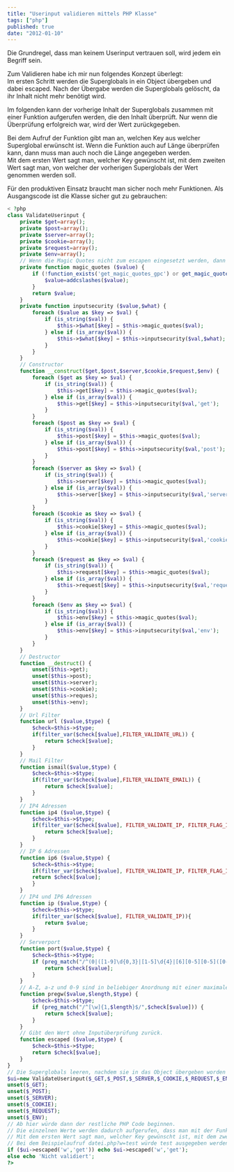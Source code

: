```yaml
---
title: "Userinput validieren mittels PHP Klasse"
tags: ["php"]
published: true
date: "2012-01-10"
---
```


Die Grundregel, dass man keinem Userinput vertrauen soll, wird jedem ein Begriff sein.

Zum Validieren habe ich mir nun folgendes Konzept überlegt:  
Im ersten Schritt werden die Superglobals in ein Object übergeben und dabei escaped. Nach der Übergabe werden die Superglobals gelöscht, da ihr Inhalt nicht mehr benötigt wird.

Im folgenden kann der vorherige Inhalt der Superglobals zusammen mit einer Funktion aufgerufen werden, die den Inhalt überprüft. Nur wenn die Überprüfung erfolgreich war, wird der Wert zurückgegeben.

Bei dem Aufruf der Funktion gibt man an, welchen Key aus welcher Superglobal erwünscht ist. Wenn die Funktion auch auf Länge überprüfen kann, dann muss man auch noch die Länge angegeben werden.  
Mit dem ersten Wert sagt man, welcher Key gewünscht ist, mit dem zweiten Wert sagt man, von welcher der vorherigen Superglobals der Wert genommen werden soll.

Für den produktiven Einsatz braucht man sicher noch mehr Funktionen. Als Ausgangscode ist die Klasse sicher gut zu gebrauchen:

```php
< ?php
class ValidateUserinput {
	private $get=array();
	private $post=array();
	private $server=array();
	private $cookie=array();
	private $request=array();
	private $env=array();
	// Wenn die Magic Quotes nicht zum escapen eingesetzt werden, dann mit addcslashes escapen
	private function magic_quotes ($value) {
		if (!function_exists('get_magic_quotes_gpc') or get_magic_quotes_gpc()==0) {
			$value=addcslashes($value); 
		}
		return $value;
	}
	private function inputsecurity ($value,$what) {	
		foreach ($value as $key => $val) {
			if (is_string($val)) {
				$this->$what[$key] = $this->magic_quotes($val);
			} else if (is_array($val)) {
				$this->$what[$key] = $this->inputsecurity($val,$what);
			}
		}
	}
	// Constructor
	function __construct($get,$post,$server,$cookie,$request,$env) {
		foreach ($get as $key => $val) {
			if (is_string($val)) {
				$this->get[$key] = $this->magic_quotes($val);
			} else if (is_array($val)) {
				$this->get[$key] = $this->inputsecurity($val,'get');
			}
		}
		foreach ($post as $key => $val) {
			if (is_string($val)) {
				$this->post[$key] = $this->magic_quotes($val);
			} else if (is_array($val)) {
				$this->post[$key] = $this->inputsecurity($val,'post');
			}
		}
		foreach ($server as $key => $val) {
			if (is_string($val)) {
				$this->server[$key] = $this->magic_quotes($val);
			} else if (is_array($val)) {
				$this->server[$key] = $this->inputsecurity($val,'server');
			}
		}
		foreach ($cookie as $key => $val) {
			if (is_string($val)) {
				$this->cookie[$key] = $this->magic_quotes($val);
			} else if (is_array($val)) {
				$this->cookie[$key] = $this->inputsecurity($val,'cookie');
			}
		}
		foreach ($request as $key => $val) {
			if (is_string($val)) {
				$this->request[$key] = $this->magic_quotes($val);
			} else if (is_array($val)) {
				$this->request[$key] = $this->inputsecurity($val,'request');
			}
		}
		foreach ($env as $key => $val) {
			if (is_string($val)) {
				$this->env[$key] = $this->magic_quotes($val);
			} else if (is_array($val)) {
				$this->env[$key] = $this->inputsecurity($val,'env');
			}
		}
	}
	// Destructor
	function __destruct() {
		unset($this->get);
		unset($this->post);
		unset($this->server);
		unset($this->cookie);
		unset($this->reques);
		unset($this->env);
	}
	// Url Filter
	function url ($value,$type) {
		$check=$this->$type;
		if(filter_var($check[$value],FILTER_VALIDATE_URL)) {
			return $check[$value];
		}
	}
	// Mail Filter
	function ismail($value,$type) {
		$check=$this->$type;
		if(filter_var($check[$value],FILTER_VALIDATE_EMAIL)) {
			return $check[$value];
		} 
	}
	// IP4 Adressen
	function ip4 ($value,$type) {
		$check=$this->$type;
		if(filter_var($check[$value], FILTER_VALIDATE_IP, FILTER_FLAG_IPV4)){
			return $check[$value];
		}
	}
	// IP 6 Adressen
	function ip6 ($value,$type) {
		$check=$this->$type;
		if(filter_var($check[$value], FILTER_VALIDATE_IP, FILTER_FLAG_IPV6)){
		return $check[$value];
		}
	}
	// IP4 und IP6 Adressen
	function ip ($value,$type) {
		$check=$this->$type;
		if(filter_var($check[$value], FILTER_VALIDATE_IP)){
			return $value;
		}
	}
	// Serverport
	function port($value,$type) {
		$check=$this->$type;
		if (preg_match("/^(0|([1-9]\d{0,3}|[1-5]\d{4}|[6][0-5][0-5]([0-2]\d|[3][0-5])))$/",$check[$value])) {
			return $check[$value];
		}
	}
	// A-Z, a-z und 0-9 sind in beliebiger Anordnung mit einer maximalen Stringlänge erlaubt.
	function pregw($value,$length,$type) {
		$check=$this->$type;
		if (preg_match("/^[\w]{1,$length}$/",$check[$value])) {
			return $check[$value];
		}
	}
	// Gibt den Wert ohne Inputüberprüfung zurück.
	function escaped ($value,$type) {
		$check=$this->$type;
		return $check[$value];
	}
}
// Die Superglobals leeren, nachdem sie in das Object übergeben worden sind.
$ui=new ValidateUserinput($_GET,$_POST,$_SERVER,$_COOKIE,$_REQUEST,$_ENV);
unset($_GET);
unset($_POST);
unset($_SERVER);
unset($_COOKIE);
unset($_REQUEST);
unset($_ENV);
// Ab hier würde dann der restliche PHP Code beginnen.
// Die einzelnen Werte werden dadurch aufgerufen, dass man mit der Funktion bestimmt, auf was der Wert überprüft werden soll.
// Mit dem ersten Wert sagt man, welcher Key gewünscht ist, mit dem zweiten Wert sagt man, von welcher der vorherigen Superglobals der Wert genommen werden soll.
// Bei dem Beispielaufruf datei.php?w=test würde test ausgegeben werden
if ($ui->escaped('w','get')) echo $ui->escaped('w','get');
else echo 'Nicht validiert';
?>
```

